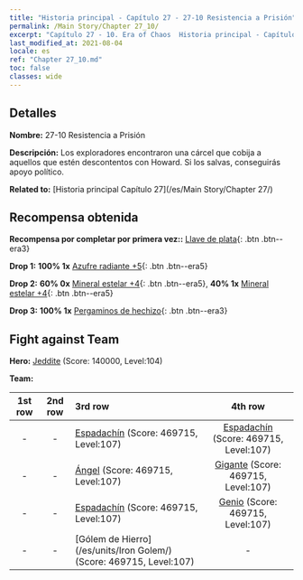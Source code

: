 ```yaml
---
title: "Historia principal - Capítulo 27 - 27-10 Resistencia a Prisión"
permalink: /Main Story/Chapter 27_10/
excerpt: "Capítulo 27 - 10. Era of Chaos  Historia principal - Capítulo 27_10. 27-10 Resistencia a Prisión"
last_modified_at: 2021-08-04
locale: es
ref: "Chapter 27_10.md"
toc: false
classes: wide
---
```


## Detalles

 **Nombre:** 27-10 Resistencia a Prisión

 **Descripción:** Los exploradores encontraron una cárcel que cobija a aquellos que estén descontentos con Howard. Si los salvas, conseguirás apoyo político.

 **Related to:** [Historia principal Capítulo 27](/es/Main Story/Chapter 27/)

## Recompensa obtenida

 **Recompensa por completar por primera vez::** [Llave de plata](/ItemsES/con_693/){: .btn .btn--era3}

 **Drop 1:** **100% 1x** [Azufre radiante +5](/ItemsES/mat_99/){: .btn .btn--era5}

 **Drop 2:** **60% 0x** [Mineral estelar +4](/ItemsES/mat_89/){: .btn .btn--era5}, **40% 1x** [Mineral estelar +4](/ItemsES/mat_89/){: .btn .btn--era5}

 **Drop 3:** **100% 1x** [Pergaminos de hechizo](/ItemsES/con_694/){: .btn .btn--era3}


## Fight against Team
 **Hero:** [Jeddite](/es/heroes/Jeddite/) (Score: 140000, Level:104)

 **Team:**


  | 1st row | 2nd row | 3rd row | 4th row |
  |:----:|:----:|:----|:----:|
  | - | - | [Espadachín](/es/units/Swordsman/) (Score: 469715, Level:107)  | [Espadachín](/es/units/Swordsman/) (Score: 469715, Level:107)  |
  | - | - | [Ángel](/es/units/Angel/) (Score: 469715, Level:107)  | [Gigante](/es/units/Giant/) (Score: 469715, Level:107)  |
  | - | - | [Espadachín](/es/units/Swordsman/) (Score: 469715, Level:107)  | [Genio](/es/units/Genie/) (Score: 469715, Level:107)  |
  | - | - | [Gólem de Hierro](/es/units/Iron Golem/) (Score: 469715, Level:107)  | - |


